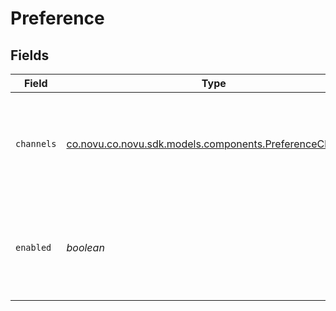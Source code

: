 # Preference


## Fields

| Field                                                                                                     | Type                                                                                                      | Required                                                                                                  | Description                                                                                               |
| --------------------------------------------------------------------------------------------------------- | --------------------------------------------------------------------------------------------------------- | --------------------------------------------------------------------------------------------------------- | --------------------------------------------------------------------------------------------------------- |
| `channels`                                                                                                | [co.novu.co.novu.sdk.models.components.PreferenceChannels](../../models/components/PreferenceChannels.md) | :heavy_check_mark:                                                                                        | Subscriber preferences for the different channels regarding this workflow                                 |
| `enabled`                                                                                                 | *boolean*                                                                                                 | :heavy_check_mark:                                                                                        | Sets if the workflow is fully enabled for all channels or not for the subscriber.                         |